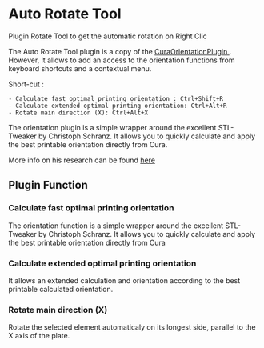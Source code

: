 # Auto Rotate Tool

Plugin Rotate Tool to get the automatic rotation on Right Clic 

The Auto Rotate Tool plugin is a copy of the [CuraOrientationPlugin ](https://github.com/5axes/CuraOrientationPlugin). However, it allows to add an access to the orientation functions from keyboard shortcuts and a contextual menu.

Short-cut :

	- Calculate fast optimal printing orientation : Ctrl+Shift+R
	- Calculate extended optimal printing orientation: Ctrl+Alt+R       
	- Rotate main direction (X): Ctrl+Alt+X

The orientation plugin is a simple wrapper around the excellent STL-Tweaker by Christoph Schranz. It allows you to quickly calculate and apply the best printable orientation directly from Cura.

More info on his research can be found [here](https://www.researchgate.net/publication/311765131_Tweaker_-_Auto_Rotation_Module_for_FDM_3D_Printing)

## Plugin Function

### Calculate fast optimal printing orientation
The orientation function is a simple wrapper around the excellent STL-Tweaker by Christoph Schranz. It allows you to quickly calculate and apply the best printable orientation directly from Cura

### Calculate extended optimal printing orientation
It allows an extended calculation and orientation according to the best printable calculated orientation.

### Rotate main direction (X)
Rotate the selected element automaticaly on its longest side, parallel to the X axis of the plate.